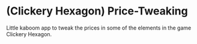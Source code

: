 # (Clickery Hexagon) Price-Tweaking
Little kaboom app to tweak the prices in some of the elements in the game Clickery Hexagon.